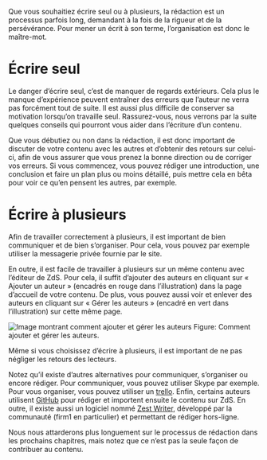 Que vous souhaitiez écrire seul ou à plusieurs, la rédaction est un processus parfois long, demandant à la fois de la rigueur et de la persévérance. Pour mener un écrit à son terme, l’organisation est donc le maître-mot.

# Écrire seul

Le danger d’écrire seul, c’est de manquer de regards extérieurs. Cela plus le manque d’expérience peuvent entraîner des erreurs que l’auteur ne verra pas forcément tout de suite. Il est aussi plus difficile de conserver sa motivation lorsqu’on travaille seul. Rassurez-vous, nous verrons par la suite quelques conseils qui pourront vous aider dans l’écriture d’un contenu.

Que vous débutiez ou non dans la rédaction, il est donc important de discuter de votre contenu avec les autres et d’obtenir des retours sur celui-ci, afin de vous assurer que vous prenez la bonne direction ou de corriger vos erreurs. Si vous commencez, vous pouvez rédiger une introduction, une conclusion et faire un plan plus ou moins détaillé, puis mettre cela en bêta pour voir ce qu’en pensent les autres, par exemple.

# Écrire à plusieurs

Afin de travailler correctement à plusieurs, il est important de bien communiquer et de bien s’organiser. Pour cela, vous pouvez par exemple utiliser la messagerie privée fournie par le site.

En outre, il est facile de travailler à plusieurs sur un même contenu avec l’éditeur de ZdS. Pour cela, il suffit d’ajouter des auteurs en cliquant sur « Ajouter un auteur » (encadrés en rouge dans l’illustration) dans la page d’accueil de votre contenu. De plus, vous pouvez aussi voir et enlever des auteurs en cliquant sur « Gérer les auteurs » (encadré en vert dans l’illustration) sur cette même page.

![Image montrant comment ajouter et gérer les auteurs](/media/galleries/1121/4c2bc69e-8b43-4e60-b360-4e1bc67222d9.png)
Figure: Comment ajouter et gérer les auteurs.

Même si vous choisissez d’écrire à plusieurs, il est important de ne pas négliger les retours des lecteurs.

Notez qu’il existe d’autres alternatives pour communiquer, s’organiser ou encore rédiger. Pour communiquer, vous pouvez utiliser Skype par exemple. Pour vous organiser, vous pouvez utiliser un [trello](https://trello.com/). Enfin, certains auteurs utilisent [GitHub](https://github.com/) pour rédiger et importent ensuite le contenu sur ZdS. En outre, il existe aussi un logiciel nommé [Zest Writer](https://zestedesavoir.com/forums/sujet/5354/zest-writer-un-editeur-hors-ligne-pour-vos-contenus-zds/), développé par la communauté (firm1 en particulier) et permettant de rédiger hors-ligne.

Nous nous attarderons plus longuement sur le processus de rédaction dans les prochains chapitres, mais notez que ce n’est pas la seule façon de contribuer au contenu.